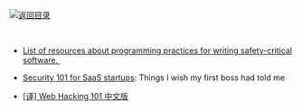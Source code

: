 [![返回目录](https://parg.co/UGo)](https://parg.co/b4z) 
 
 


 


 


 


﻿

- [List of resources about programming practices for writing safety-critical software. ](https://github.com/stanislaw/awesome-safety-critical) 

- [Security 101 for SaaS startups](https://github.com/forter/security-101-for-saas-startups): Things I wish my first boss had told me

- [[译] Web Hacking 101 中文版](https://github.com/wizardforcel/web-hacking-101-zh)




 
